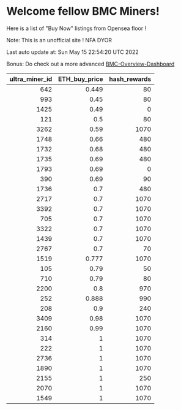 # Welcome fellow BMC Miners!
Here is a list of "Buy Now" listings from Opensea floor !

Note: This is an unofficial site ! NFA DYOR

Last auto update at: Sun May 15 22:54:20 UTC 2022

Bonus: Do check out a more advanced [BMC-Overview-Dashboard](https://dune.com/defifunk/BMC-Overview-Dashboard)


|   ultra_miner_id |   ETH_buy_price |   hash_rewards |
|-----------------:|----------------:|---------------:|
|              642 |           0.449 |             80 |
|              993 |           0.45  |             80 |
|             1425 |           0.49  |              0 |
|              121 |           0.5   |             80 |
|             3262 |           0.59  |           1070 |
|             1748 |           0.66  |            480 |
|             1732 |           0.68  |            480 |
|             1735 |           0.69  |            480 |
|             1793 |           0.69  |              0 |
|              390 |           0.69  |             90 |
|             1736 |           0.7   |            480 |
|             2717 |           0.7   |           1070 |
|             3392 |           0.7   |           1070 |
|              705 |           0.7   |           1070 |
|             3322 |           0.7   |           1070 |
|             1439 |           0.7   |           1070 |
|             2767 |           0.7   |             70 |
|             1519 |           0.777 |           1070 |
|              105 |           0.79  |             50 |
|              710 |           0.79  |             80 |
|             2200 |           0.8   |            970 |
|              252 |           0.888 |            990 |
|              208 |           0.9   |            240 |
|             3409 |           0.98  |           1070 |
|             2160 |           0.99  |           1070 |
|              314 |           1     |           1070 |
|              222 |           1     |           1070 |
|             2736 |           1     |           1070 |
|             1890 |           1     |           1070 |
|             2155 |           1     |            250 |
|             2070 |           1     |           1070 |
|             1549 |           1     |           1070 |